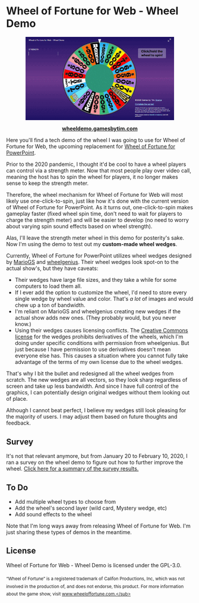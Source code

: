 # Wheel of Fortune for Web - Wheel Demo

<p align="center">
<img src="public/WoFWheelDemo.gif" width=400 align="center" alt="So Many Numbers!">
</p>

<p align="center">
<a href="https://wheeldemo.gamesbytim.com"><strong>wheeldemo.gamesbytim.com</strong></a>
</p>

Here you'll find a tech demo of the wheel I was going to use for Wheel of Fortune for Web, the upcoming replacement for [Wheel of Fortune for PowerPoint](https://www.gamesbytim.com/wheel-of-fortune-for-powerpoint/).

Prior to the 2020 pandemic, I thought it'd be cool to have a wheel players can control via a strength meter. Now that most people play over video call, meaning the host has to spin the wheel for players, it no longer makes sense to keep the strength meter.

Therefore, the wheel mechanism for Wheel of Fortune for Web will most likely use one-click-to-spin, just like how it's done with the current version of Wheel of Fortune for PowerPoint. As it turns out, one-click-to-spin makes gameplay faster (fixed wheel spin time, don't need to wait for players to charge the strength meter) and will be easier to develop (no need to worry about varying spin sound effects based on wheel strength).

Alas, I'll leave the strength meter wheel in this demo for posterity's sake. Now I'm using the demo to test out my **custom-made wheel wedges**.

Currently, Wheel of Fortune for PowerPoint utilizes wheel wedges designed by [MarioGS](https://buyavowel.boards.net/thread/6608/all-wheel-wedges) and [wheelgenius](hhttps://www.deviantart.com/wheelgenius). Their wheel wedges look spot-on to the actual show's, but they have caveats:

* Their wedges have large file sizes, and they take a while for some computers to load them all.
* If I ever add the option to customize the wheel, I'd need to store every single wedge by wheel value and color. That's *a lot* of images and would chew up a ton of bandwidth.
* I'm reliant on MarioGS and wheelgenius creating new wedges if the actual show adds new ones. (They probably would, but you never know.)
* Using their wedges causes licensing conflicts. The [Creative Commons license](https://www.deviantart.com/wheelgenius) for the wedges prohibits derivatives of the wheels, which I'm doing under specific conditions with permission from wheelgenius. But just because I have permission to use derivatives doesn't mean everyone else has. This causes a situation where you cannot fully take advantage of the terms of my own license due to the wheel wedges.

That's why I bit the bullet and redesigned all the wheel wedges from scratch. The new wedges are all vectors, so they look sharp regardless of screen and take up less bandwidth. And since I have full control of the graphics, I can potentially design original wedges without them looking out of place.

Although I cannot beat perfect, I believe my wedges still look pleasing for the majority of users. I may adjust them based on future thoughts and feedback.

## Survey

It's not that relevant anymore, but from January 20 to February 10, 2020, I ran a survey on the wheel demo to figure out how to further improve the wheel. [Click here for a summary of the survey results.](https://www.gamesbytim.com/blog/wheel-of-fortune-wheel-demo-survey-analysis/)

## To Do

* Add multiple wheel types to choose from
* Add the wheel's second layer (wild card, Mystery wedge, etc)
* Add sound effects to the wheel

Note that I'm long ways away from releasing Wheel of Fortune for Web. I'm just sharing these types of demos in the meantime.

## License
Wheel of Fortune for Web - Wheel Demo is licensed under the GPL-3.0.

<sub>“Wheel of Fortune” is a registered trademark of Califon Productions, Inc, which was not involved in the production of, and does not endorse, this product. For more information about the game show, visit www.wheeloffortune.com.</sub>